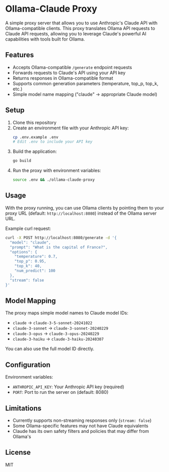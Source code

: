 # Ollama-Claude Proxy

A simple proxy server that allows you to use Anthropic's Claude API with Ollama-compatible clients. This proxy translates Ollama API requests to Claude API requests, allowing you to leverage Claude's powerful AI capabilities with tools built for Ollama.

## Features

- Accepts Ollama-compatible `/generate` endpoint requests
- Forwards requests to Claude's API using your API key
- Returns responses in Ollama-compatible format
- Supports common generation parameters (temperature, top_p, top_k, etc.)
- Simple model name mapping ("claude" → appropriate Claude model)

## Setup

1. Clone this repository
2. Create an environment file with your Anthropic API key:
   ```bash
   cp .env.example .env
   # Edit .env to include your API key
   ```
3. Build the application:
   ```bash
   go build
   ```
4. Run the proxy with environment variables:
   ```bash
   source .env && ./ollama-claude-proxy
   ```

## Usage

With the proxy running, you can use Ollama clients by pointing them to your proxy URL (default: `http://localhost:8080`) instead of the Ollama server URL.

Example curl request:

```bash
curl -X POST http://localhost:8080/generate -d '{
  "model": "claude",
  "prompt": "What is the capital of France?",
  "options": {
    "temperature": 0.7,
    "top_p": 0.95,
    "top_k": 40,
    "num_predict": 100
  },
  "stream": false
}'
```

## Model Mapping

The proxy maps simple model names to Claude model IDs:

- `claude` → `claude-3-5-sonnet-20241022`
- `claude-3-sonnet` → `claude-3-sonnet-20240229`
- `claude-3-opus` → `claude-3-opus-20240229`
- `claude-3-haiku` → `claude-3-haiku-20240307`

You can also use the full model ID directly.

## Configuration

Environment variables:

- `ANTHROPIC_API_KEY`: Your Anthropic API key (required)
- `PORT`: Port to run the server on (default: 8080)

## Limitations

- Currently supports non-streaming responses only (`stream: false`)
- Some Ollama-specific features may not have Claude equivalents
- Claude has its own safety filters and policies that may differ from Ollama's

## License

MIT
